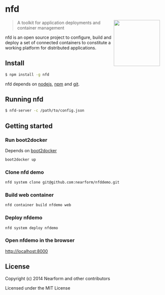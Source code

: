 
# nfd

<img align="right" width="150" src="https://raw.githubusercontent.com/nearform/nfd/master/docs/images/logo.png">

> A toolkit for application deployments and container management

nfd is an open source project to configure, build and deploy a set of connected containers to constitute a working platform for distributed applications.

## Install

```sh
$ npm install -g nfd
```

nfd depends on [nodejs](http://nodejs.org/), [npm](http://npmjs.org/) and [git](http://git-scm.com/).

## Running nfd

```sh
$ nfd-server -c /path/to/config.json
```

## Getting started

### Run boot2docker

Depends on [boot2docker](https://github.com/boot2docker/boot2docker)

```sh
boot2docker up
```

### Clone nfd demo

```sh
nfd system clone git@github.com:nearform/nfddemo.git
```

### Build web container

```sh
nfd container build nfdemo web
```

### Deploy nfdemo

```sh
nfd system deploy nfdemo
```

### Open nfdemo in the browser

[http://localhost:8000](http://localhost:8000)

## License

Copyright (c) 2014 Nearform and other contributors

Licensed under the MIT License
